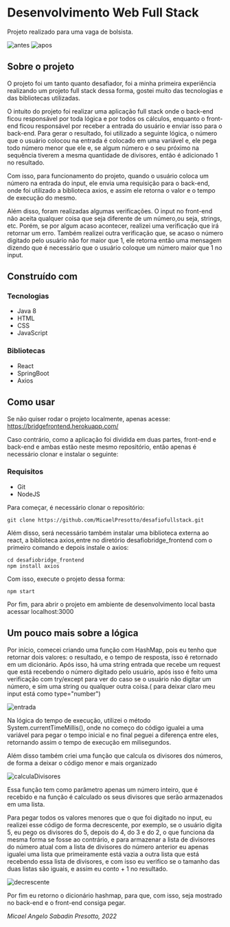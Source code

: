# Desenvolvimento Web Full Stack

Projeto realizado para uma vaga de bolsista.

![antes](https://user-images.githubusercontent.com/50453035/183793318-f42ab27d-e953-4c66-8c77-d463cd61678a.png)
![apos](https://user-images.githubusercontent.com/50453035/183793332-2bca98a5-b1b3-4672-aa53-5e19a4f2a326.png)


## Sobre o projeto
O projeto foi um tanto quanto desafiador, foi a minha primeira experiência realizando um projeto full stack dessa forma, gostei muito das tecnologias e das bibliotecas 
utilizadas.

O intuito do projeto foi realizar uma aplicação full stack onde o back-end ficou responsável por toda lógica e por todos os cálculos, enquanto o front-end ficou responsável
por receber a entrada do usuário e enviar isso para o back-end. Para gerar o resultado, foi utilizado a seguinte lógica, o número que o usuário colocou na entrada é colocado em uma variável e, ele pega todo número menor que ele
e, se algum número e o seu próximo na sequência tiverem a mesma quantidade de divisores, então é adicionado 1 no resultado.

Com isso, para funcionamento do projeto, quando o usuário
coloca um número na entrada do input, ele envia uma requisição para o back-end, onde foi utilizado a biblioteca axios, e assim ele retorna o valor e o tempo de execução do mesmo.

Além disso, foram realizadas algumas verificações. O input no front-end não aceita qualquer coisa que seja diferente de um número,ou seja, strings, etc.
Porém, se por algum acaso acontecer, realizei uma verificação que irá retornar um erro. Também realizei outra verificação que, se acaso o número digitado pelo usuário não for maior que 1,
ele retorna então uma mensagem dizendo que é necessário que o usuário coloque um número maior que 1 no input.

## Construído com
### Tecnologias
  * Java 8
  * HTML
  * CSS
  * JavaScript

### Bibliotecas
  * React
  * SpringBoot
  * Axios

## Como usar
Se não quiser rodar o projeto localmente, apenas acesse: https://bridgefrontend.herokuapp.com/

Caso contrário, como a aplicação foi dividida em duas partes, front-end e back-end e ambas estão neste mesmo repositório, então apenas é necessário clonar e instalar o seguinte:

### Requisitos
  * Git
  * NodeJS
  
 Para começar, é necessário clonar o repositório:
 ```
git clone https://github.com/MicaelPresotto/desafiofullstack.git
```

Além disso, será necessário também instalar uma biblioteca externa ao react, a biblioteca axios,entre no diretório desafiobridge_frontend com o primeiro comando e depois instale o axios:
 ```
cd desafiobridge_frontend
npm install axios
```

Com isso, execute o projeto dessa forma:
 ```
npm start
```

Por fim, para abrir o projeto em ambiente de desenvolvimento local basta acessar localhost:3000 

## Um pouco mais sobre a lógica
Por início, comecei criando uma função com HashMap, pois eu tenho que retornar dois valores: o resultado, e o tempo de resposta, isso é retornado em um dicionário.
Após isso, há uma string entrada que recebe um request que está recebendo o número digitado pelo usuário, após isso é feito uma verificação com try/except para ver do caso
se o usuário não digitar um número, e sim uma string ou qualquer outra coisa.( para deixar claro meu input está como type="number")

![entrada](https://user-images.githubusercontent.com/50453035/183785453-e604388c-f009-435a-a78a-2f6a564bba09.png)

Na lógica do tempo de execução, utilizei o método System.currentTimeMillis(), onde no começo do código igualei a uma variável para pegar o tempo inicial
e no final peguei a diferença entre eles, retornando assim o tempo de execução em milisegundos.

Além disso também criei uma função que calcula os divisores dos números, de forma a deixar o código menor e mais organizado

![calculaDivisores](https://user-images.githubusercontent.com/50453035/183785722-8279faee-db28-4468-8faf-761b39ceeb1c.png)

Essa função tem como parâmetro apenas um número inteiro, que é recebido e na função é calculado os seus divisores que serão armazenados em uma lista.

Para pegar todos os valores menores que o que foi digitado no input, eu realizei esse código de forma decrescente, por exemplo, se o usuário digita 5, eu pego os divisores do 5, depois do 4, do 3 e do 2, o que funciona
da mesma forma se fosse ao contrário, e para armazenar a lista de divisores do número atual com a lista de divisores do número anterior eu apenas igualei uma lista que primeiramente está vazia
a outra lista que está recebendo essa lista de divisores, e com isso eu verifico se o tamanho das duas listas são iguais, e assim eu conto + 1 no resultado.

![decrescente](https://user-images.githubusercontent.com/50453035/183786395-0339ed85-ee47-4609-aa72-bda5f79c2a08.png)

Por fim eu retorno o dicionário hashmap, para que, com isso, seja mostrado no back-end e o front-end consiga pegar.

_Micael Angelo Sabadin Presotto, 2022_

